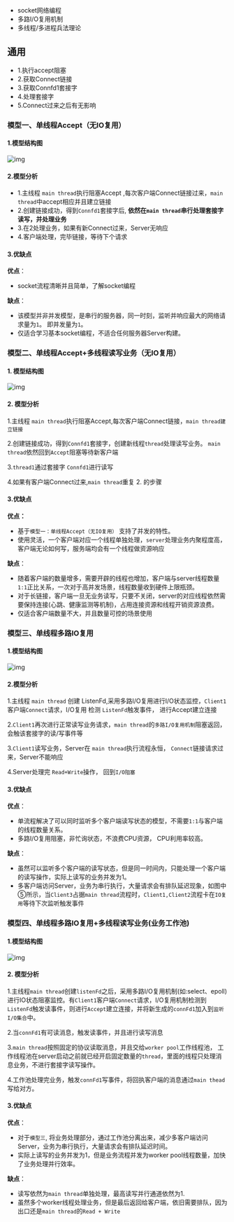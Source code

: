 - socket网络编程
- 多路I/O复用机制
- 多线程/多进程兵法理论 

## 通用

- 1.执行accept阻塞
- 2.获取Connect链接
- 3.获取Connfd1套接字
- 4.处理套接字
- 5.Connect过来之后有无影响

### 模型一、单线程Accept（无IO复用）

#### 1.模型结构图

![img](https://www.topgoer.cn/uploads/golangxiuyang/images/158-%E5%B9%B6%E5%8F%91%E6%A8%A1%E5%9E%8B1.jpeg)

#### 2.模型分析

- 1.主线程  `main thread`执行阻塞Accept  ,每次客户端Connect链接过来，`main thread`中accept相应并且建立链接
- 2.创建链接成功，得到`Connfd1`套接字后, **依然在`main thread`串行处理套接字读写，并处理业务**
- 3.在2处理业务，如果有新Connect过来，Server无响应
- 4.客户端处理，完毕链接，等待下个请求

#### 3.优缺点

**优点**：

- socket流程清晰并且简单，了解socket编程

**缺点**：

- 该模型并非并发模型，是串行的服务器，同一时刻，监听并响应最大的网络请求量为`1`。 即并发量为`1`。
- 仅适合学习基本socket编程，不适合任何服务器Server构建。

### 模型二、单线程Accept+多线程读写业务（无IO复用）

#### 1. 模型结构图

![img](https://www.topgoer.cn/uploads/golangxiuyang/images/159-%E5%B9%B6%E5%8F%91%E6%A8%A1%E5%9E%8B2.jpeg)

#### 2. 模型分析

1.主线程  `main thread`执行阻塞Accept,每次客户端Connect链接，`main thread建立链接`

2.创建链接成功，得到`Connfd1`套接字，创建新线程`thread`处理读写业务。 `main thread`依然回到`Accept`阻塞等待新客户端

3.`thread1`通过套接字 `Connfd1`进行读写

4.如果有客户端Connect过来,`main thread`重复 2. 的步骤

#### 3.优缺点

**优点：**

- 基于`模型一：单线程Accept（无IO复用）` 支持了并发的特性。
- 使用灵活，一个客户端对应一个线程单独处理，`server`处理业务内聚程度高，客户端无论如何写，服务端均会有一个线程做资源响应

**缺点**：

- 随着客户端的数量增多，需要开辟的线程也增加，客户端与server线程数量`1:1`正比关系，一次对于高并发场景，线程数量收到硬件上限瓶颈。
- 对于长链接，客户端一旦无业务读写，只要不关闭，server的对应线程依然需要保持连接(心跳、健康监测等机制)，占用连接资源和线程开销资源浪费。
- 仅适合客户端数量不大，并且数量可控的场景使用

### 模型三、单线程多路IO复用

#### 1.模型结构图

![img](https://www.topgoer.cn/uploads/golangxiuyang/images/160-%E5%B9%B6%E5%8F%91%E6%A8%A1%E5%9E%8B3.jpeg)

#### 2.模型分析

1.主线程 `main thread` 创建 ListenFd,采用多路I/O复用进行I/O状态监控，`Client1`客户端`Connect`请求，I/O复用 检测 `ListenFd`触发事件， 进行Accept建立连接

2.`Client1`再次进行正常读写业务请求，`main thread`的`多路I/O复用机制`阻塞返回，会触该套接字的读/写事件等

3.`Client1`读写业务，Server在 `main thread`执行流程永恒，  `Connect`链接请求过来，Server不能响应

4.Server处理完 `Read+Write`操作，  回到`I/O阻塞`

#### 3.优缺点

**优点**：

- 单流程解决了可以同时监听多个客户端读写状态的模型，不需要`1:1`与客户端的线程数量关系。
- 多路I/O复用阻塞，非忙询状态，不浪费CPU资源， CPU利用率较高。

**缺点**：

- 虽然可以监听多个客户端的读写状态，但是同一时间内，只能处理一个客户端的读写操作，实际上读写的业务并发为1。
- 多客户端访问Server，业务为串行执行，大量请求会有排队延迟现象，如图中⑤所示，当`Client3`占据`main thread`流程时，`Client1,Client2`流程卡在`IO复用`等待下次监听触发事件

### 模型四、单线程多路IO复用+多线程读写业务(业务工作池)

#### 1.模型结构图

![img](https://www.topgoer.cn/uploads/golangxiuyang/images/161-%E5%B9%B6%E5%8F%91%E6%A8%A1%E5%9E%8B4.jpeg)

#### 2. 模型分析

1.主线程`main thread`创建`listenFd`之后，采用多路I/O复用机制(如:select、epoll)进行IO状态阻塞监控。有`Client1`客户端`Connect`请求，I/O复用机制检测到`ListenFd`触发读事件，则进行`Accept`建立连接，并将新生成的`connFd1`加入到`监听I/O集合`中。

2.当`connFd1`有可读消息，触发读事件，并且进行读写消息

3.`main thread`按照固定的协议读取消息，并且交给`worker pool`工作线程池， 工作线程池在server启动之前就已经开启固定数量的`thread`，里面的线程只处理消息业务，不进行套接字读写操作。

4.工作池处理完业务，触发`connFd1`写事件，将回执客户端的消息通过`main thead`写给对方。

#### 3.优缺点

**优点**：

- 对于`模型三`, 将业务处理部分，通过工作池分离出来，减少多客户端访问Server，业务为串行执行，大量请求会有排队延迟时间。
- 实际上读写的业务并发为1，但是业务流程并发为worker pool线程数量，加快了业务处理并行效率。

**缺点**：

- 读写依然为`main thread`单独处理，最高读写并行通道依然为1.
- 虽然多个worker线程处理业务，但是最后返回给客户端，依旧需要排队，因为出口还是`main thread`的`Read + Write`